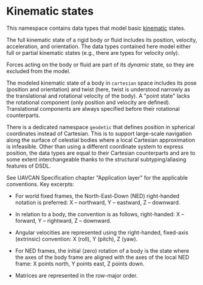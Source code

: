 # Kinematic states

This namespace contains data types that model basic [kinematic](https://en.wikipedia.org/wiki/Kinematics) states.

The full kinematic state of a rigid body or fluid includes its position, velocity, acceleration, and orientation.
The data types contained here model either full or partial kinematic states (e.g., there are types for velocity only).

Forces acting on the body or fluid are part of its *dynamic* state, so they are excluded from the model.

The modeled kinematic state of a body in `cartesian` space includes its pose (position and orientation)
and twist (here, twist is understood narrowly as the translational and rotational velocity of the body).
A "point state" lacks the rotational component (only position and velocity are defined).
Translational components are always specified before their rotational counterparts.

There is a dedicated namespace `geodetic` that defines position in spherical coordinates instead of Cartesian.
This is to support large-scale navigation along the surface of celestial bodies where a local
Cartesian approximation is infeasible.
Other than using a different coordinate system to express position, the data types are equal to their Cartesian
counterparts and are to some extent interchangeable thanks to the structural subtyping/aliasing features of DSDL.

See UAVCAN Specification chapter "Application layer" for the applicable conventions.
Key excerpts:

- For world fixed frames, the North-East-Down (NED) right-handed notation is preferred:
  X – northward, Y – eastward, Z – downward.

- In relation to a body, the convention is as follows, right-handed:
  X – forward, Y – rightward, Z – downward.

- Angular velocities are represented using the right-handed, fixed-axis (extrinsic) convention:
  X (roll), Y (pitch), Z (yaw).

- For NED frames, the initial (zero) rotation of a body is the state where the axes of the body frame are
  aligned with the axes of the local NED frame: X points north, Y points east, Z points down.

- Matrices are represented in the row-major order.
